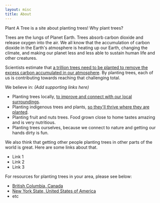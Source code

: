 ```yaml
---
layout: misc
title: About
---
```


Plant A Tree is a site about planting trees! Why plant trees?

Trees are the lungs of Planet Earth.  Trees absorb carbon dioxide and release oxygen into the air.  We all know that the accumulation of carbon dioxide in the Earth's atmosphere is heating up our Earth, changing the climate, and making our planet less and less able to sustain human life and other creatures.

Scientists estimate that [a trillion trees need to be planted to remove the excess carbon accumulated in our atmosphere](https://www.theguardian.com/environment/2019/jul/04/planting-billions-trees-best-tackle-climate-crisis-scientists-canopy-emissions). By planting trees, each of us is contributing towards reaching that challenging total.


We believe in:  _(Add supporting links here)_
* Planting trees locally, [to improve and connect with our local surroundings](https://www.treepeople.org/tree-benefits).
* Planting indigenous trees and plants, [so they'll thrive where they are planted](https://thetyee.ca/News/2020/02/28/If-We-Plant-Trees-They-Must-Be-Native-Trees/).
* Planting fruit and nuts trees.  Food grown close to home tastes amazing and is very nutritious.
* Planting trees ourselves, because we connect to nature and getting our hands dirty is fun.

We also think that getting other people planting trees in other parts of the world is great.  Here are some links about that.
* Link 1
* Link 2
* Link 3

For resources for planting trees in your area, please see below:

* [British Columbia, Canada](/resources/resources-for-british-columbia.html)
* [New York State, United States of America](/resources/resources-for-new-york.html)
* etc
